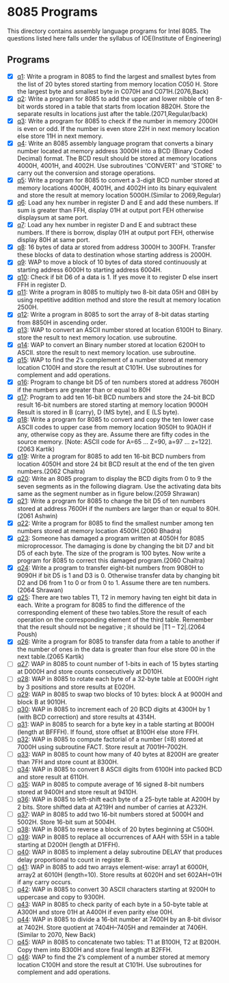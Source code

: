 # 8085 Programs

This directory contains assembly language programs for Intel 8085. The questions listed here falls under the syllabus of IOE(Institute of Engineering)

## Programs

- [x] [q1](q1.asm): Write a program in 8085 to find the largest and smallest bytes from the list of 20 bytes stored starting from memory location C050 H. Store the largest byte and smallest byte in C070H and C071H.(2076,Back)
- [x] [q2](q2.asm): Write a program for 8085 to add the upper and lower nibble of ten 8-bit words stored in a table that starts from location 8B20H. Store the separate results in locations just after the table.(2071,Regular/back)
- [x] [q3](q3.asm): Write a program for 8085 to check if the number in memory 2000H is even or odd. If the number is even store 22H in next memory location else store 11H in next memory.
- [x] [q4](q4.asm): Write an 8085 assembly language program that converts a binary number located at memory address 3000H into a BCD (Binary Coded Decimal) format. The BCD result should be stored at memory locations 4000H, 4001H, and 4002H. Use subroutines 'CONVERT' and 'STORE' to carry out the conversion and storage operations.
- [x] [q5](q5.asm): Write a program for 8085 to convert a 3-digit BCD number stored at memory locations 4000H, 4001H, and 4002H into its binary equivalent and store the result at memory location 5000H.(Similar to 2069,Regular)
- [x] [q6](q6.asm): Load any hex number in register D and E and add these numbers. If sum is greater than FFH, display 01H at output port FEH otherwise displaysum at same port.
- [x] [q7](q7.asm): Load any hex number in register D and E and subtract these numbers. If there is borrow, display 01H at output port FEH, otherwise display 80H at same port.
- [x] [q8](q8.asm): 16 bytes of data ar stored from address 3000H to 300FH. Transfer these blocks of data to destination whose starting address is 2000H.
- [x] [q9](q9.asm): WAP to move a block of 10 bytes of data stored continuously at starting address 6000H to starting address 6004H.
- [x] [q10](q10.asm): Check if bit D6 of a data is 1. If yes move it to register D else insert FFH in register D.
- [x] [q11](q11.asm): Write a program in 8085 to multiply two 8-bit data 05H and 08H by using repetitive addition method and store the result at memory location 2500H.
- [x] [q12](q12.asm): Write a program in 8085 to sort the array of 8-bit datas starting from 8850H in ascending order.
- [x] [q13](q13.asm): WAP to convert an ASCII number stored at location 6100H to Binary. store the result to next memory location. use subroutine.
- [x] [q14](q14.asm): WAP to convert an Binary number stored at location 6200H to ASCII. store the result to next memory location. use subroutine.
- [x] [q15](q15.asm): WAP to find the 2’s complement of a number stored at memory location C100H and store the result at C101H. Use subroutines for complement and add operations.
- [x] [q16](q16.asm): Program to change bit D5 of ten numbers stored at address 7600H if the numbers are greater than or equal to 80H
- [x] [q17](q17.asm): Program to add ten 16-bit BCD numbers and store the 24-bit BCD result 16-bit numbers are stored starting at memory location 9000H Result is stored in B (carry), D (MS byte), and E (LS byte).
- [x] [q18](q18.asm): Write a program for 8085 to convert and copy the ten lower case ASCII codes to upper case from memory location 9050H to 90A0H if any, otherwise copy as they are. Assume there are fifty codes in the source memory. [Note: ASCII code for A=65 … Z=90, a=97 … z=122].(2063 Kartik)
- [x] [q19](q19.asm): Write a program for 8085 to add ten 16-bit BCD numbers from location 4050H and store 24 bit BCD result at the end of the ten given numbers.(2062 Chaitra)
- [x] [q20](q20.asm): Write an 8085 program to display the BCD digits from 0 to 9 the seven segments as in the following diagram. Use the activating data bits same as the segment number as in figure below.(2059 Shrawan)
- [x] [q21](q21.asm): Write a program for 8085 to change the bit D5 of ten numbers stored at address 7600H if the numbers are larger than or equal to 80H.(2061 Ashwin)
- [x] [q22](q22.asm): Write a program for 8085 to find the smallest number among ten numbers stored at memory location 4500H.(2060 Bhadra)
- [x] [q23](q23.asm): Someone has damaged a program written at 4050H for 8085 microprocessor. The damaging is done by changing the bit D7 and bit D5 of each byte. The size of the program is 100 bytes. Now write a program for 8085 to correct this damaged program.(2060 Chaitra)
- [x] [q24](q24.asm): Write a program to transfer eight-bit numbers from 9080H to 9090H if bit D5 is 1 and D3 is 0. Otherwise transfer data by changing bit D2 and D6 from 1 to 0 or from 0 to 1. Assume there are ten numbers.(2064 Shrawan)
- [x] [q25](q25.asm): There are two tables T1, T2 in memory having ten eight bit data in each. Write a program for 8085 to find the difference of the corresponding element of these two tables.Store the result of each operation on the corresponding element of the third table. Remember that the result should not be negative ; it should be |T1 – T2|.(2064 Poush)
- [x] [q26](q26.asm): Write a program for 8085 to transfer data from a table to another if the number of ones in the data is greater than four else store 00 in the next table.(2065 Kartik)
- [ ] [q27](q27.asm): WAP in 8085 to count number of 1-bits in each of 15 bytes starting at D000H and store counts consecutively at D010H.
- [ ] [q28](q28.asm): WAP in 8085 to rotate each byte of a 32-byte table at E000H right by 3 positions and store results at E020H.
- [ ] [q29](q29.asm): WAP in 8085 to swap two blocks of 10 bytes: block A at 9000H and block B at 9010H.
- [ ] [q30](q30.asm): WAP in 8085 to increment each of 20 BCD digits at 4300H by 1 (with BCD correction) and store results at 4314H.
- [ ] [q31](q31.asm): WAP in 8085 to search for a byte key in a table starting at B000H (length at BFFFH). If found, store offset at B100H else store FFH.
- [ ] [q32](q32.asm): WAP in 8085 to compute factorial of a number (≤8) stored at 7000H using subroutine FACT. Store result at 7001H–7002H.
- [ ] [q33](q33.asm): WAP in 8085 to count how many of 40 bytes at 8200H are greater than 7FH and store count at 8300H.
- [ ] [q34](q34.asm): WAP in 8085 to convert 8 ASCII digits from 6100H into packed BCD and store result at 6110H.
- [ ] [q35](q35.asm): WAP in 8085 to compute average of 16 signed 8-bit numbers stored at 9400H and store result at 9410H.
- [ ] [q36](q36.asm): WAP in 8085 to left-shift each byte of a 25-byte table at A200H by 2 bits. Store shifted data at A219H and number of carries at A232H.
- [ ] [q37](q37.asm): WAP in 8085 to add two 16-bit numbers stored at 5000H and 5002H. Store 16-bit sum at 5004H.
- [ ] [q38](q38.asm): WAP in 8085 to reverse a block of 20 bytes beginning at C500H.
- [ ] [q39](q39.asm): WAP in 8085 to replace all occurrences of AAH with 55H in a table starting at D200H (length at D1FFH).
- [ ] [q40](q40.asm): WAP in 8085 to implement a delay subroutine DELAY that produces delay proportional to count in register B.
- [ ] [q41](q41.asm): WAP in 8085 to add two arrays element-wise: array1 at 6000H, array2 at 6010H (length=10). Store results at 6020H and set 602AH=01H if any carry occurs.
- [ ] [q42](q42.asm): WAP in 8085 to convert 30 ASCII characters starting at 9200H to uppercase and copy to 9300H.
- [ ] [q43](q43.asm): WAP in 8085 to check parity of each byte in a 50-byte table at A300H and store 01H at A400H if even parity else 00H.
- [ ] [q44](q44.asm): WAP in 8085 to divide a 16-bit number at 7400H by an 8-bit divisor at 7402H. Store quotient at 7404H–7405H and remainder at 7406H.(Similar to 2070, New Back)
- [ ] [q45](q45.asm): WAP in 8085 to concatenate two tables: T1 at B100H, T2 at B200H. Copy them into B300H and store final length at B2FFH.
- [ ] [q46](q46.asm): WAP to find the 2’s complement of a number stored at memory location C100H and store the result at C101H. Use subroutines for complement and add operations.
